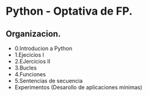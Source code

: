 # Python - Optativa de FP.

## Organizacion.
- 0.Introducion a Python
- 1.Ejecicios I
- 2.EJercicios II
- 3.Bucles
- 4.Funciones
- 5.Sentencias de secuencia
- Experimentos (Desarollo de aplicaciones minimas)
